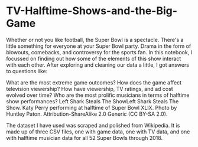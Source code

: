 # TV-Halftime-Shows-and-the-Big-Game
Whether or not you like football, the Super Bowl is a spectacle. There's a little something for everyone at your Super Bowl party. Drama in the form of blowouts, comebacks, and controversy for the sports fan. 
In this notebook, I focussed on finding out how some of the elements of this show interact with each other. After exploring and cleaning our data a little, I got answers to questions like:

What are the most extreme game outcomes?
How does the game affect television viewership?
How have viewership, TV ratings, and ad cost evolved over time?
Who are the most prolific musicians in terms of halftime show performances?
Left Shark Steals The ShowLeft Shark Steals The Show. Katy Perry performing at halftime of Super Bowl XLIX. Photo by Huntley Paton. Attribution-ShareAlike 2.0 Generic (CC BY-SA 2.0).

The dataset I have used was scraped and polished from Wikipedia. 
It is made up of three CSV files, one with game data, one with TV data, and one with halftime musician data for all 52 Super Bowls through 2018.
